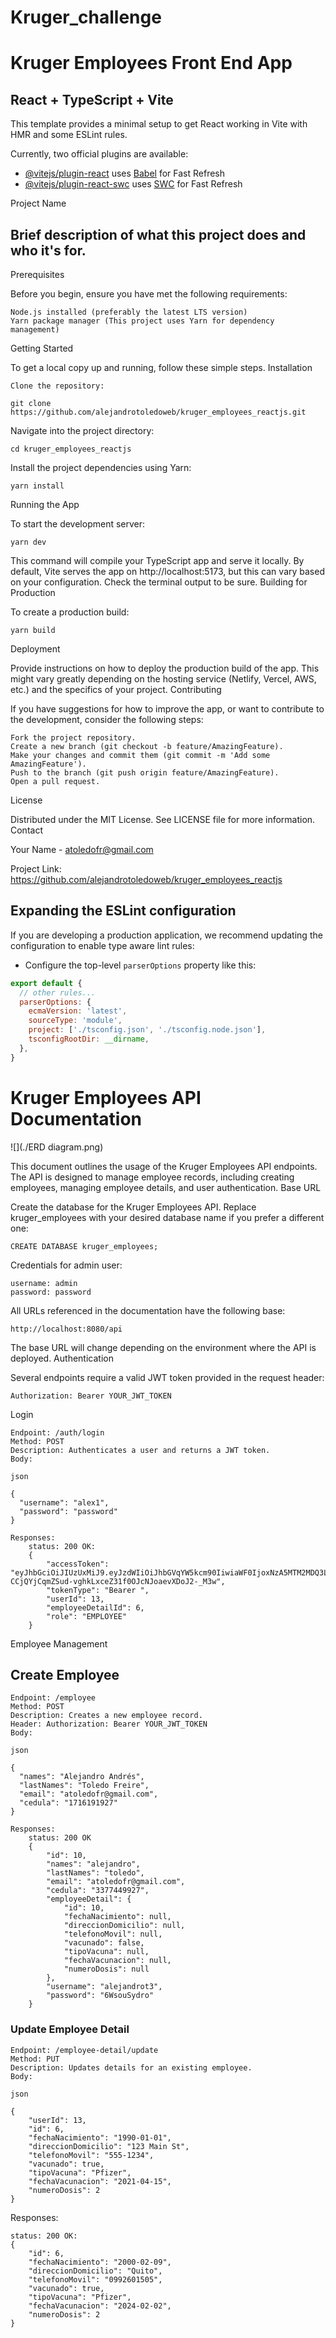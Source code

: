 # Kruger_challenge

# Kruger Employees Front End App

## React + TypeScript + Vite

This template provides a minimal setup to get React working in Vite with HMR and some ESLint rules.

Currently, two official plugins are available:

- [@vitejs/plugin-react](https://github.com/vitejs/vite-plugin-react/blob/main/packages/plugin-react/README.md) uses [Babel](https://babeljs.io/) for Fast Refresh
- [@vitejs/plugin-react-swc](https://github.com/vitejs/vite-plugin-react-swc) uses [SWC](https://swc.rs/) for Fast Refresh


Project Name

## Brief description of what this project does and who it's for.
Prerequisites

Before you begin, ensure you have met the following requirements:

    Node.js installed (preferably the latest LTS version)
    Yarn package manager (This project uses Yarn for dependency management)

Getting Started

To get a local copy up and running, follow these simple steps.
Installation

    Clone the repository:

    git clone https://github.com/alejandrotoledoweb/kruger_employees_reactjs.git

Navigate into the project directory:


    cd kruger_employees_reactjs

Install the project dependencies using Yarn:


    yarn install

Running the App

To start the development server:

    yarn dev

This command will compile your TypeScript app and serve it locally. By default, Vite serves the app on http://localhost:5173, but this can vary based on your configuration. Check the terminal output to be sure.
Building for Production

To create a production build:

    yarn build


Deployment

Provide instructions on how to deploy the production build of the app. This might vary greatly depending on the hosting service (Netlify, Vercel, AWS, etc.) and the specifics of your project.
Contributing

If you have suggestions for how to improve the app, or want to contribute to the development, consider the following steps:

    Fork the project repository.
    Create a new branch (git checkout -b feature/AmazingFeature).
    Make your changes and commit them (git commit -m 'Add some AmazingFeature').
    Push to the branch (git push origin feature/AmazingFeature).
    Open a pull request.

License

Distributed under the MIT License. See LICENSE file for more information.
Contact

Your Name - atoledofr@gmail.com

Project Link: https://github.com/alejandrotoledoweb/kruger_employees_reactjs

## Expanding the ESLint configuration

If you are developing a production application, we recommend updating the configuration to enable type aware lint rules:

- Configure the top-level `parserOptions` property like this:

```js
export default {
  // other rules...
  parserOptions: {
    ecmaVersion: 'latest',
    sourceType: 'module',
    project: ['./tsconfig.json', './tsconfig.node.json'],
    tsconfigRootDir: __dirname,
  },
}
```



# Kruger Employees API Documentation

![](./ERD diagram.png)

This document outlines the usage of the Kruger Employees API endpoints. The API is designed to manage employee records, including creating employees, managing employee details, and user authentication.
Base URL

Create the database for the Kruger Employees API. Replace kruger_employees with your desired database name if you prefer a different one:

    CREATE DATABASE kruger_employees;

Credentials for admin user:

    username: admin
    password: password

All URLs referenced in the documentation have the following base:


    http://localhost:8080/api

The base URL will change depending on the environment where the API is deployed.
Authentication

Several endpoints require a valid JWT token provided in the request header:



    Authorization: Bearer YOUR_JWT_TOKEN

Login

    Endpoint: /auth/login
    Method: POST
    Description: Authenticates a user and returns a JWT token.
    Body:

    json

    {
      "username": "alex1",
      "password": "password"
    }

    Responses:
        status: 200 OK:
        {
            "accessToken": "eyJhbGciOiJIUzUxMiJ9.eyJzdWIiOiJhbGVqYW5kcm90IiwiaWF0IjoxNzA5MTM2MDQ3LCJleHAiOjE3MDkxMzYxMTd9.SD2vPbUUQCCBAoD0qhRz0P4c8sbsec_mpCpvtvP-CCjQYjCqmZSud-vghkLxceZ31f0OJcNJoaevXDoJ2-_M3w",
            "tokenType": "Bearer ",
            "userId": 13,
            "employeeDetailId": 6,
            "role": "EMPLOYEE"
        }


Employee Management

## Create Employee

    Endpoint: /employee
    Method: POST
    Description: Creates a new employee record.
    Header: Authorization: Bearer YOUR_JWT_TOKEN
    Body:

    json

    {
      "names": "Alejandro Andrés",
      "lastNames": "Toledo Freire",
      "email": "atoledofr@gmail.com",
      "cedula": "1716191927"
    }

    Responses:
        status: 200 OK
        {
            "id": 10,
            "names": "alejandro",
            "lastNames": "toledo",
            "email": "atoledofr@gmail.com",
            "cedula": "3377449927",
            "employeeDetail": {
                "id": 10,
                "fechaNacimiento": null,
                "direccionDomicilio": null,
                "telefonoMovil": null,
                "vacunado": false,
                "tipoVacuna": null,
                "fechaVacunacion": null,
                "numeroDosis": null
            },
            "username": "alejandrot3",
            "password": "6WsouSydro"
        }

### Update Employee Detail

    Endpoint: /employee-detail/update
    Method: PUT
    Description: Updates details for an existing employee.
    Body:

    json

    {
        "userId": 13,
        "id": 6,
        "fechaNacimiento": "1990-01-01",
        "direccionDomicilio": "123 Main St",
        "telefonoMovil": "555-1234",
        "vacunado": true,
        "tipoVacuna": "Pfizer",
        "fechaVacunacion": "2021-04-15",
        "numeroDosis": 2
    }

Responses:

    status: 200 OK:
    {
        "id": 6,
        "fechaNacimiento": "2000-02-09",
        "direccionDomicilio": "Quito",
        "telefonoMovil": "0992601505",
        "vacunado": true,
        "tipoVacuna": "Pfizer",
        "fechaVacunacion": "2024-02-02",
        "numeroDosis": 2
    }

